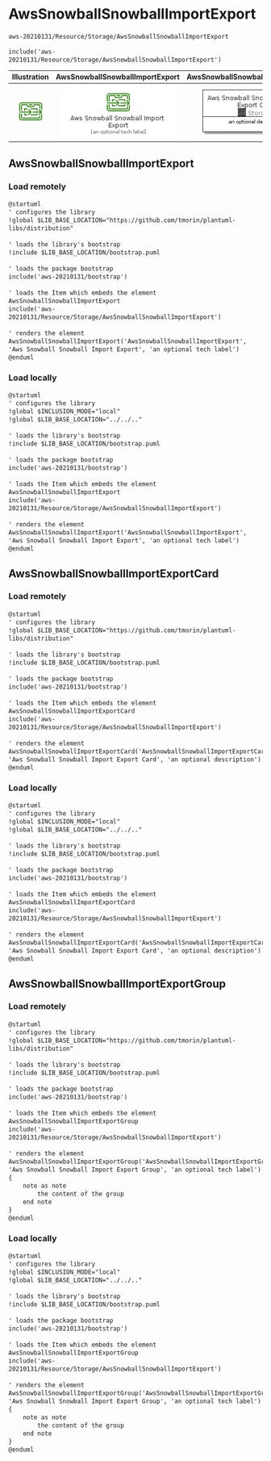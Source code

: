 # AwsSnowballSnowballImportExport


```text
aws-20210131/Resource/Storage/AwsSnowballSnowballImportExport
```

```text
include('aws-20210131/Resource/Storage/AwsSnowballSnowballImportExport')
```



| Illustration | AwsSnowballSnowballImportExport | AwsSnowballSnowballImportExportCard | AwsSnowballSnowballImportExportGroup |
| :---: | :---: | :---: | :---: |
| ![illustration for Illustration](../../../aws-20210131/Resource/Storage/AwsSnowballSnowballImportExport.png) | ![illustration for AwsSnowballSnowballImportExport](../../../aws-20210131/Resource/Storage/AwsSnowballSnowballImportExport.Local.png) | ![illustration for AwsSnowballSnowballImportExportCard](../../../aws-20210131/Resource/Storage/AwsSnowballSnowballImportExportCard.Local.png) | ![illustration for AwsSnowballSnowballImportExportGroup](../../../aws-20210131/Resource/Storage/AwsSnowballSnowballImportExportGroup.Local.png) |




## AwsSnowballSnowballImportExport

### Load remotely
```plantuml
@startuml
' configures the library
!global $LIB_BASE_LOCATION="https://github.com/tmorin/plantuml-libs/distribution"

' loads the library's bootstrap
!include $LIB_BASE_LOCATION/bootstrap.puml

' loads the package bootstrap
include('aws-20210131/bootstrap')

' loads the Item which embeds the element AwsSnowballSnowballImportExport
include('aws-20210131/Resource/Storage/AwsSnowballSnowballImportExport')

' renders the element
AwsSnowballSnowballImportExport('AwsSnowballSnowballImportExport', 'Aws Snowball Snowball Import Export', 'an optional tech label')
@enduml
```

### Load locally
```plantuml
@startuml
' configures the library
!global $INCLUSION_MODE="local"
!global $LIB_BASE_LOCATION="../../.."

' loads the library's bootstrap
!include $LIB_BASE_LOCATION/bootstrap.puml

' loads the package bootstrap
include('aws-20210131/bootstrap')

' loads the Item which embeds the element AwsSnowballSnowballImportExport
include('aws-20210131/Resource/Storage/AwsSnowballSnowballImportExport')

' renders the element
AwsSnowballSnowballImportExport('AwsSnowballSnowballImportExport', 'Aws Snowball Snowball Import Export', 'an optional tech label')
@enduml
```

## AwsSnowballSnowballImportExportCard

### Load remotely
```plantuml
@startuml
' configures the library
!global $LIB_BASE_LOCATION="https://github.com/tmorin/plantuml-libs/distribution"

' loads the library's bootstrap
!include $LIB_BASE_LOCATION/bootstrap.puml

' loads the package bootstrap
include('aws-20210131/bootstrap')

' loads the Item which embeds the element AwsSnowballSnowballImportExportCard
include('aws-20210131/Resource/Storage/AwsSnowballSnowballImportExport')

' renders the element
AwsSnowballSnowballImportExportCard('AwsSnowballSnowballImportExportCard', 'Aws Snowball Snowball Import Export Card', 'an optional description')
@enduml
```

### Load locally
```plantuml
@startuml
' configures the library
!global $INCLUSION_MODE="local"
!global $LIB_BASE_LOCATION="../../.."

' loads the library's bootstrap
!include $LIB_BASE_LOCATION/bootstrap.puml

' loads the package bootstrap
include('aws-20210131/bootstrap')

' loads the Item which embeds the element AwsSnowballSnowballImportExportCard
include('aws-20210131/Resource/Storage/AwsSnowballSnowballImportExport')

' renders the element
AwsSnowballSnowballImportExportCard('AwsSnowballSnowballImportExportCard', 'Aws Snowball Snowball Import Export Card', 'an optional description')
@enduml
```

## AwsSnowballSnowballImportExportGroup

### Load remotely
```plantuml
@startuml
' configures the library
!global $LIB_BASE_LOCATION="https://github.com/tmorin/plantuml-libs/distribution"

' loads the library's bootstrap
!include $LIB_BASE_LOCATION/bootstrap.puml

' loads the package bootstrap
include('aws-20210131/bootstrap')

' loads the Item which embeds the element AwsSnowballSnowballImportExportGroup
include('aws-20210131/Resource/Storage/AwsSnowballSnowballImportExport')

' renders the element
AwsSnowballSnowballImportExportGroup('AwsSnowballSnowballImportExportGroup', 'Aws Snowball Snowball Import Export Group', 'an optional tech label') {
    note as note
        the content of the group
    end note
}
@enduml
```

### Load locally
```plantuml
@startuml
' configures the library
!global $INCLUSION_MODE="local"
!global $LIB_BASE_LOCATION="../../.."

' loads the library's bootstrap
!include $LIB_BASE_LOCATION/bootstrap.puml

' loads the package bootstrap
include('aws-20210131/bootstrap')

' loads the Item which embeds the element AwsSnowballSnowballImportExportGroup
include('aws-20210131/Resource/Storage/AwsSnowballSnowballImportExport')

' renders the element
AwsSnowballSnowballImportExportGroup('AwsSnowballSnowballImportExportGroup', 'Aws Snowball Snowball Import Export Group', 'an optional tech label') {
    note as note
        the content of the group
    end note
}
@enduml
```

